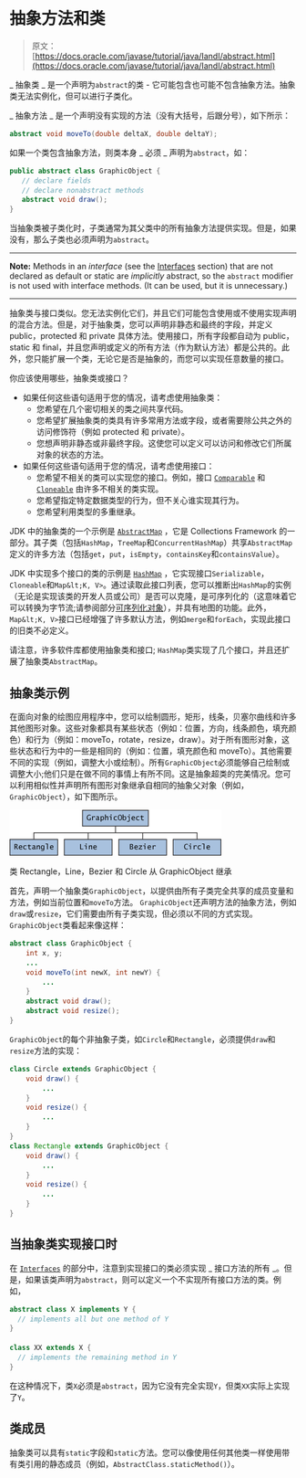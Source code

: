 # 抽象方法和类

> 原文： [https://docs.oracle.com/javase/tutorial/java/IandI/abstract.html](https://docs.oracle.com/javase/tutorial/java/IandI/abstract.html)

_ 抽象类 _ 是一个声明为`abstract`的类 - 它可能包含也可能不包含抽象方法。抽象类无法实例化，但可以进行子类化。

_ 抽象方法 _ 是一个声明没有实现的方法（没有大括号，后跟分号），如下所示：

```java
abstract void moveTo(double deltaX, double deltaY);

```

如果一个类包含抽象方法，则类本身 _ 必须 _ 声明为`abstract`，如：

```java
public abstract class GraphicObject {
   // declare fields
   // declare nonabstract methods
   abstract void draw();
}

```

当抽象类被子类化时，子类通常为其父类中的所有抽象方法提供实现。但是，如果没有，那么子类也必须声明为`abstract`。

* * *

**Note:** Methods in an _interface_ (see the [Interfaces](../IandI/createinterface.html) section) that are not declared as default or static are _implicitly_ abstract, so the `abstract` modifier is not used with interface methods. (It can be used, but it is unnecessary.)

* * *

抽象类与接口类似。您无法实例化它们，并且它们可能包含使用或不使用实现声明的混合方法。但是，对于抽象类，您可以声明非静态和最终的字段，并定义 public，protected 和 private 具体方法。使用接口，所有字段都自动为 public，static 和 final，并且您声明或定义的所有方法（作为默认方法）都是公共的。此外，您只能扩展一个类，无论它是否是抽象的，而您可以实现任意数量的接口。

你应该使用哪些，抽象类或接口？

*   如果任何这些语句适用于您的情况，请考虑使用抽象类：
    *   您希望在几个密切相关的类之间共享代码。
    *   您希望扩展抽象类的类具有许多常用方法或字段，或者需要除公共之外的访问修饰符（例如 protected 和 private）。
    *   您想声明非静态或非最终字段。这使您可以定义可以访问和修改它们所属对象的状态的方法。
*   如果任何这些语句适用于您的情况，请考虑使用接口：
    *   您希望不相关的类可以实现您的接口。例如，接口 [`Comparable`](https://docs.oracle.com/javase/8/docs/api/java/lang/Comparable.html) 和 [`Cloneable`](https://docs.oracle.com/javase/8/docs/api/java/lang/Cloneable.html) 由许多不相关的类实现。
    *   您希望指定特定数据类型的行为，但不关心谁实现其行为。
    *   您希望利用类型的多重继承。

JDK 中的抽象类的一个示例是 [`AbstractMap`](https://docs.oracle.com/javase/8/docs/api/java/util/AbstractMap.html) ，它是 Collections Framework 的一部分。其子类（包括`HashMap`，`TreeMap`和`ConcurrentHashMap`）共享`AbstractMap`定义的许多方法（包括`get`，`put`，`isEmpty`，`containsKey`和`containsValue`）。

JDK 中实现多个接口的类的示例是 [`HashMap`](https://docs.oracle.com/javase/8/docs/api/java/util/HashMap.html) ，它实现接口`Serializable`，`Cloneable`和`Map&lt;K, V>`。通过读取此接口列表，您可以推断出`HashMap`的实例（无论是实现该类的开发人员或公司）是否可以克隆，是可序列化的（这意味着它可以转换为字节流;请参阅部分[可序列化对象](../../jndi/objects/serial.html)），并具有地图的功能。此外，`Map&lt;K, V>`接口已经增强了许多默认方法，例如`merge`和`forEach`，实现此接口的旧类不必定义。

请注意，许多软件库都使用抽象类和接口; `HashMap`类实现了几个接口，并且还扩展了抽象类`AbstractMap`。

## 抽象类示例

在面向对象的绘图应用程序中，您可以绘制圆形，矩形，线条，贝塞尔曲线和许多其他图形对象。这些对象都具有某些状态（例如：位置，方向，线条颜色，填充颜色）和行为（例如：moveTo，rotate，resize，draw）。对于所有图形对象，这些状态和行为中的一些是相同的（例如：位置，填充颜色和 moveTo）。其他需要不同的实现（例如，调整大小或绘制）。所有`GraphicObject`必须能够自己绘制或调整大小;他们只是在做不同的事情上有所不同。这是抽象超类的完美情况。您可以利用相似性并声明所有图形对象继承自相同的抽象父对象（例如，`GraphicObject`），如下图所示。

![Classes Rectangle, Line, Bezier, and Circle Inherit from GraphicObject ](img/a96478bc843eccbcb74710d8257ae4bd.jpg)

类 Rectangle，Line，Bezier 和 Circle 从 GraphicObject 继承



首先，声明一个抽象类`GraphicObject`，以提供由所有子类完全共享的成员变量和方法，例如当前位置和`moveTo`方法。 `GraphicObject`还声明方法的抽象方法，例如`draw`或`resize`，它们需要由所有子类实现，但必须以不同的方式实现。 `GraphicObject`类看起来像这样：

```java
abstract class GraphicObject {
    int x, y;
    ...
    void moveTo(int newX, int newY) {
        ...
    }
    abstract void draw();
    abstract void resize();
}

```

`GraphicObject`的每个非抽象子类，如`Circle`和`Rectangle`，必须提供`draw`和`resize`方法的实现：

```java
class Circle extends GraphicObject {
    void draw() {
        ...
    }
    void resize() {
        ...
    }
}
class Rectangle extends GraphicObject {
    void draw() {
        ...
    }
    void resize() {
        ...
    }
}

```

## 当抽象类实现接口时

在 [`Interfaces`](../IandI/createinterface.html) 的部分中，注意到实现接口的类必须实现 _ 接口方法的所有 _。但是，如果该类声明为`abstract`，则可以定义一个不实现所有接口方法的类。例如，

```java
abstract class X implements Y {
  // implements all but one method of Y
}

class XX extends X {
  // implements the remaining method in Y
}

```

在这种情况下，类`X`必须是`abstract`，因为它没有完全实现`Y`，但类`XX`实际上实现了`Y`。

## 类成员

抽象类可以具有`static`字段和`static`方法。您可以像使用任何其他类一样使用带有类引用的静态成员（例如，`AbstractClass.staticMethod()`）。
